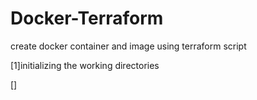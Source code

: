 # Docker-Terraform
create docker container and image using terraform script

[1]initializing the  working directories 

[]
